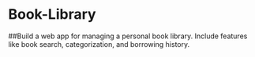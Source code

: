 # Book-Library
##Build a web app for managing a personal book library. Include
features like book search, categorization, and borrowing history.
